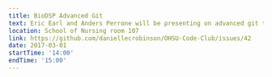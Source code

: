 ```yaml
---
title: BioDSP Advanced Git
text: Eric Earl and Anders Perrone will be presenting on advanced git topics, more details to follow!
location: School of Nursing room 107
link: https://github.com/daniellecrobinson/OHSU-Code-Club/issues/42
date: 2017-03-01 
startTime: '14:00'
endTime: '15:00'
---
```

